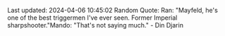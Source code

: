 Last updated: 2024-04-06 10:45:02
Random Quote: Ran: "Mayfeld, he's one of the best triggermen I've ever seen. Former Imperial sharpshooter."Mando: "That's not saying much." - Din Djarin